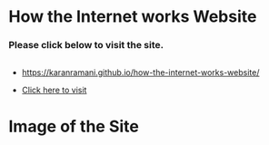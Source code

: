 # How the Internet works Website

### Please click below to visit the site.

##

* https://karanramani.github.io/how-the-internet-works-website/
 
* [Click here to visit](https://karanramani.github.io/how-the-internet-works-website/)

##

# Image of the Site